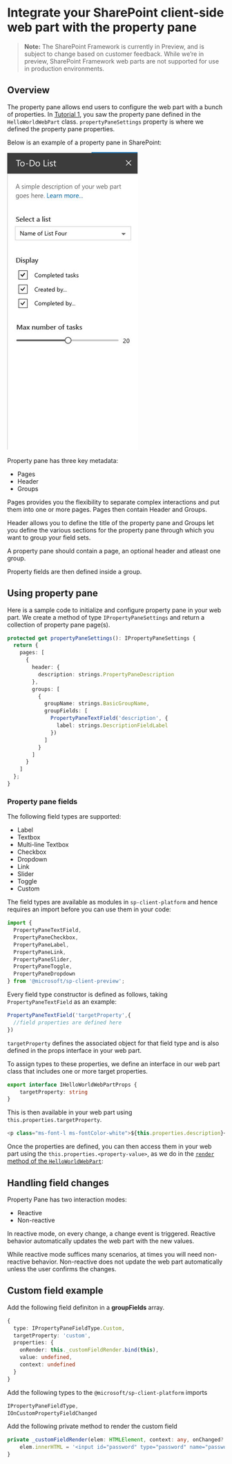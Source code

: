 # Integrate your SharePoint client-side web part with the property pane

>**Note:** The SharePoint Framework is currently in Preview, and is subject to change based on customer feedback.  While we’re in preview, SharePoint Framework web parts are not supported for use in production environments.

## Overview

The property pane allows end users to configure the web part with a bunch of properties.  In [Tutorial 1](./HelloWorld-WebPart), you saw the property pane defined in the `HelloWorldWebPart` class. `propertyPaneSettings` property is where we defined the property pane properties.

Below is an example of a property pane in SharePoint:

![Property Pane Example](../../../images/property-pane-example.png)

Property pane has three key metadata: 
* Pages
* Header
* Groups

Pages provides you the flexibility to separate complex interactions and put them into one or more pages. Pages then contain Header and Groups.

Header allows you to define the title of the property pane and Groups let you define the various sections for the property pane through which you want to group your field sets. 

A property pane should contain a page, an optional header and atleast one group.

Property fields are then defined inside a group. 

## Using property pane

Here is a sample code to initialize and configure property pane in your web part. We create a method of type `IPropertyPaneSettings` and return a collection of property pane page(s).

```ts
protected get propertyPaneSettings(): IPropertyPaneSettings {
  return {
    pages: [
      {
        header: {
          description: strings.PropertyPaneDescription
        },
        groups: [
          {
            groupName: strings.BasicGroupName,
            groupFields: [
              PropertyPaneTextField('description', {
                label: strings.DescriptionFieldLabel
              })
            ]
          }
        ]
      }
    ]
  };
}
``` 
### Property pane fields

The following field types are supported:
* Label
* Textbox
* Multi-line Textbox
* Checkbox
* Dropdown
* Link 
* Slider
* Toggle
* Custom 

The field types are available as modules in `sp-client-platform` and hence requires an import before you can use them in your code:

```ts
import {
  PropertyPaneTextField,
  PropertyPaneCheckbox,
  PropertyPaneLabel,
  PropertyPaneLink,
  PropertyPaneSlider,
  PropertyPaneToggle,
  PropertyPaneDropdown
} from '@microsoft/sp-client-preview';
```

Every field type constructor is defined as follows, taking `PropertyPaneTextField` as an example:

```ts
PropertyPaneTextField('targetProperty',{
  //field properties are defined here
})
```
`targetProperty` defines the associated object for that field type and is also defined in the props interface in your web part.

To assign types to these properties, we define an interface in our web part class that includes one or more target properties.

```ts
export interface IHelloWorldWebPartProps {
    targetProperty: string
}
```

This is then available in your web part using `this.properties.targetProperty`.

```ts
<p class="ms-font-l ms-fontColor-white">${this.properties.description}</p>
```

Once the properties are defined, you can then access them in your web part using the `this.properties.<property-value>`, as we do in the [`render` method of the `HelloWorldWebPart`](./HelloWorld-WebPart#web-part-render):

## Handling field changes

Property Pane has two interaction modes:
* Reactive
* Non-reactive

In reactive mode, on every change, a change event is triggered. Reactive behavior automatically updates the web part with the new values.

While reactive mode suffices many scenarios, at times you will need non-reactive behavior. Non-reactive does not update the web part automatically unless the user confirms the changes.

## Custom field example

Add the following field definiton in a **groupFields** array.

```ts 
{
  type: IPropertyPaneFieldType.Custom,
  targetProperty: 'custom',
  properties: {
    onRender: this._customFieldRender.bind(this),
    value: undefined,
    context: undefined
  }
}
```

Add the following types to the `@microsoft/sp-client-platform` imports

```ts
IPropertyPaneFieldType,
IOnCustomPropertyFieldChanged
```

Add the following private method to render the custom field

```ts
private _customFieldRender(elem: HTMLElement, context: any, onChanged?: IOnCustomPropertyFieldChanged): void {
    elem.innerHTML = '<input id="password" type="password" name="password" class="ms-TextField-field">';
}
```

 



